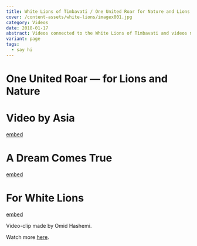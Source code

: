 ```yaml
---
title: White Lions of Timbavati / One United Roar for Nature and Lions
cover: /content-assets/white-lions/imagex001.jpg
category: Videos
date: 2018-01-17
abstract: Videos connected to the White Lions of Timbavati and videos made for the International Talent Challenge for young people called One United Roar for Nature and Lions- organised by the Linda Tucker Foundation and the White Lion Protection trust in August 2016.
variant: page
tags:
  - say hi
---
```


# One United Roar — for Lions and Nature

# Video by Asia

[embed](https://www.youtube.com/watch?v=91sJ7BKBTzY)

# A Dream Comes True

[embed](https://www.youtube.com/watch?v=Ypjc5E-sfqU)

# For White Lions

[embed](https://vimeo.com/235113545)

Video-clip made by Omid Hashemi.

Watch more [here](https://www.youtube.com/watch?v=91sJ7BKBTzY&list=PLvSMhwXjvCq9xaw13X1o1x9-E8OAN_Fu2).

